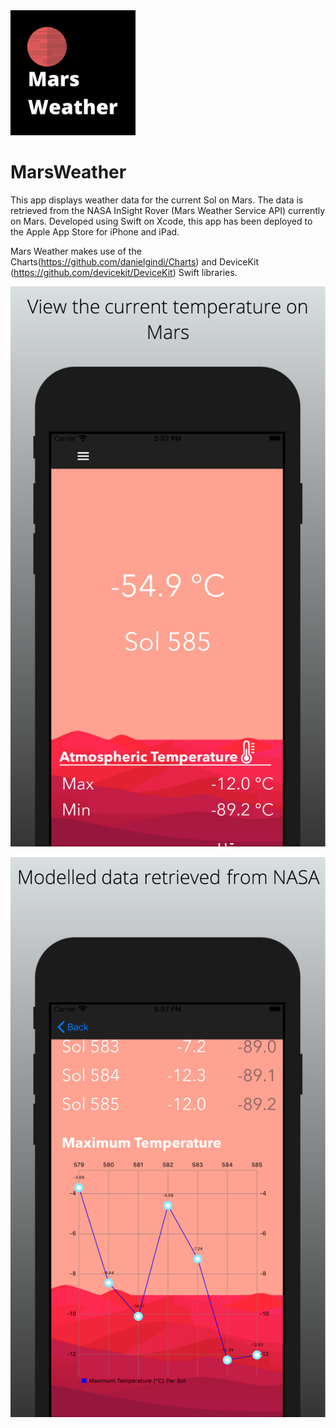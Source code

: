 <img src="https://github.com/luke-gerschwitz/MarsWeather/blob/main/Images/logo.png" width="200" height="200">


# MarsWeather

This app displays weather data for the current Sol on Mars. The data is retrieved from the NASA InSight Rover (Mars Weather Service API) currently on Mars. Developed using Swift on Xcode, this app has been deployed to the Apple App Store for iPhone and iPad.

Mars Weather makes use of the Charts(https://github.com/danielgindi/Charts) and DeviceKit (https://github.com/devicekit/DeviceKit) Swift libraries. 

![Logo](Images/screenshot_1.png?raw=true)

![Logo](Images/screenshot_2.png?raw=true)
